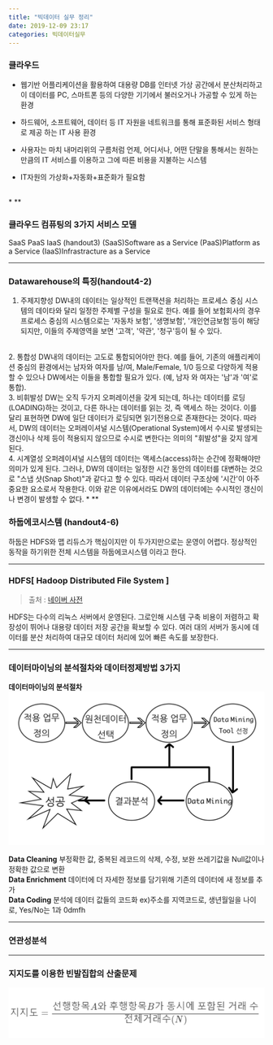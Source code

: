```yaml
---
title: "빅데이터 실무 정리"
date: 2019-12-09 23:17
categories: 빅데이터실무
---
```


### 클라우드 ###
- 웹기반 어플리케이션을 활용하여 대용량 DB를 인터넷 가상 공간에서 분산처리하고 이 데이터를 PC, 스마트폰 등의 다양한 기기에서 불러오거나 가공할 수 있게 하는 환경

- 하드웨어, 소프트웨어, 데이터 등 IT 자원을 네트워크를 통해 표준화된 서비스 형태로 제공 하는 IT 사용 환경

- 사용자는 마치 내머리위의 구름처럼 언제, 어디서나, 어떤 단말을 통해서는 원하는 만큼의 IT 서비스를 이용하고 그에 따른 비용을 지불하는 시스템

- IT자원의 가상화+자동화+표준화가 필요함
<br/>
* **



### 클라우드 컴퓨팅의 3가지 서비스 모델 ###
SaaS PaaS IaaS (handout3)
(SaaS)Software as a Service
(PaaS)Platform as a Service
(IaaS)Infrastracture as a Service
* **

### Datawarehouse의 특징(handout4-2) ###

1. 주제지향성
DW내의 데이터는 일상적인 트랜잭션을 처리하는 프로세스 중심 시스템의 데이타와 달리 일정한 주제별 구성을 필요로 한다.
예를 들어 보험회사의 경우 프로세스 중심의 시스템으로는 '자동차 보험', '생명보험', '개인연금보험'등이 해당 되지만,
이들의 주제영역을 보면 '고객', '약관', '청구'등이 될 수 있다.  
<br/>
2. 통합성
DW내의 데이터는 고도로 통합되어야만 한다.
예를 들어, 기존의 애플리케이션 중심의 환경에서는 남자와 여자를 남/여, Male/Female, 1/0 등으로
다양하게 적용 할 수 있으나 DW에서는 이들을 통합할 필요가 있다. (예, 남자 와 여자는 '남'과 '여'로 통합).
<br/>
3. 비휘발성
DW는 오직 두가지 오퍼레이션을 갖게 되는데, 하나는 데이터를 로딩(LOADING)하는 것이고,
다른 하나는 데이터를 읽는 것, 즉 액세스 하는 것이다.
이를 달리 표현하면 DW에 일단 데이터가 로딩되면 읽기전용으로 존재한다는 것이다.
따라서, DW의 데이터는 오퍼레이셔널 시스템(Operational System)에서 수시로 발생되는 갱신이나 삭제 등이 적용되지 않으므로
수시로 변한다는 의미의 "휘발성"을 갖지 않게 된다.
<br/>
4. 시계열성
오퍼레이셔널 시스템의 데이터는 액세스(access)하는 순간에 정확해야만 의미가 있게 된다.
그러나, DW의 데이터는 일정한 시간 동안의 데이터를 대변하는 것으로 "스냅 샷(Snap Shot)"과 같다고 할 수 있다.
따라서 데이터 구조상에 '시간'이 아주 중요한 요소로서 작용한다.
이와 같은 이유에서라도 DW의 데이터에는 수시적인 갱신이나 변경이 발생할 수 없다.
* **

### 하둡에코시스템 (handout4-6) ###
하둡은 HDFS와 맵 리듀스가 핵심이지만 이 두가지만으로는 운영이 어렵다.
정상적인 동작을 하기위한 전체 시스템을 하둡에코시스템 이라고 한다.
* **

### HDFS[ Hadoop Distributed File System ] ###
>출처 : [네이버 사전]

HDFS는 다수의 리눅스 서버에서 운영된다.
그로인해 시스템 구축 비용이 저렴하고 확장성이 뛰어나 대용량 데이터 저장 공간을 확보할 수 있다.
 여러 대의 서버가 동시에 데이터를 분산 처리하여 대규모 데이터 처리에 있어 빠른 속도를 보장한다.
* **

### 데이터마이닝의 분석절차와 데이터정제방법 3가지 ###
**데이터마이닝의 분석절차**
![datamining](/assets/images/datamining.png)
<br/>

**Data Cleaning**
부정확한 값, 중복된 레코드의 삭제, 수정, 보완
쓰레기값을 Null값이나 정확한 값으로 변환<br/>
**Data Enrichment**
데이터에 더 자세한 정보를 담기위해 기존의 데이터에 새 정보를 추가<br/>
**Data Coding**
분석에 데이터 값들의 코드화
ex)주소를 지역코드로, 생년월일을 나이로, Yes/No는 1과 0dmfh
* **

### 연관성분석 ###

* **
### 지지도를 이용한 빈발집합의 산출문제 ###
![지지도](/assets/images/jiji.png)
<br/>





[네이버 사전]: https://terms.naver.com/entry.nhn?docId=3386311&cid=58370&categoryId=58370

